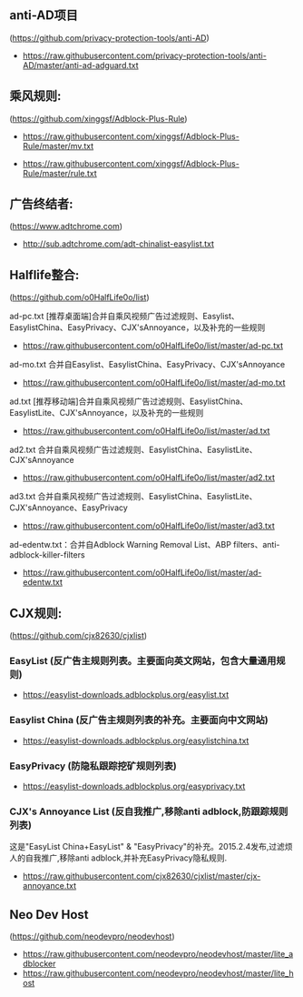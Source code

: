 
## anti-AD项目 
(https://github.com/privacy-protection-tools/anti-AD)

 + https://raw.githubusercontent.com/privacy-protection-tools/anti-AD/master/anti-ad-adguard.txt



## 乘风规则:
(https://github.com/xinggsf/Adblock-Plus-Rule) 

+ https://raw.githubusercontent.com/xinggsf/Adblock-Plus-Rule/master/mv.txt

+ https://raw.githubusercontent.com/xinggsf/Adblock-Plus-Rule/master/rule.txt

## 广告终结者:
(https://www.adtchrome.com)

+ http://sub.adtchrome.com/adt-chinalist-easylist.txt

## Halflife整合:
(https://github.com/o0HalfLife0o/list)

ad-pc.txt [推荐桌面端]合并自乘风视频广告过滤规则、Easylist、EasylistChina、EasyPrivacy、CJX'sAnnoyance，以及补充的一些规则
+ https://raw.githubusercontent.com/o0HalfLife0o/list/master/ad-pc.txt

ad-mo.txt 合并自Easylist、EasylistChina、EasyPrivacy、CJX'sAnnoyance
+ https://raw.githubusercontent.com/o0HalfLife0o/list/master/ad-mo.txt

ad.txt [推荐移动端]合并自乘风视频广告过滤规则、EasylistChina、EasylistLite、CJX'sAnnoyance，以及补充的一些规则
+ https://raw.githubusercontent.com/o0HalfLife0o/list/master/ad.txt

ad2.txt 合并自乘风视频广告过滤规则、EasylistChina、EasylistLite、CJX'sAnnoyance
+ https://raw.githubusercontent.com/o0HalfLife0o/list/master/ad2.txt

ad3.txt 合并自乘风视频广告过滤规则、EasylistChina、EasylistLite、CJX'sAnnoyance、EasyPrivacy
+ https://raw.githubusercontent.com/o0HalfLife0o/list/master/ad3.txt

ad-edentw.txt：合并自Adblock Warning Removal List、ABP filters、anti-adblock-killer-filters
+ https://raw.githubusercontent.com/o0HalfLife0o/list/master/ad-edentw.txt

## CJX规则: 
(https://github.com/cjx82630/cjxlist) 

### EasyList (反广告主规则列表。主要面向英文网站，包含大量通用规则)

+ https://easylist-downloads.adblockplus.org/easylist.txt

### Easylist China (反广告主规则列表的补充。主要面向中文网站)

+ https://easylist-downloads.adblockplus.org/easylistchina.txt

### EasyPrivacy (防隐私跟踪挖矿规则列表)

+ https://easylist-downloads.adblockplus.org/easyprivacy.txt

### CJX's Annoyance List (反自我推广,移除anti adblock,防跟踪规则列表)
这是"EasyList China+EasyList" & "EasyPrivacy"的补充。2015.2.4发布,过滤烦人的自我推广,移除anti adblock,并补充EasyPrivacy隐私规则.

+ https://raw.githubusercontent.com/cjx82630/cjxlist/master/cjx-annoyance.txt

## Neo Dev Host 
(https://github.com/neodevpro/neodevhost)

+ https://raw.githubusercontent.com/neodevpro/neodevhost/master/lite_adblocker
+ https://raw.githubusercontent.com/neodevpro/neodevhost/master/lite_host
